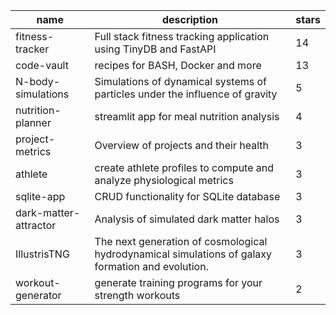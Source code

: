 | name | description | stars |
|-----|-----|-----|
| fitness-tracker | Full stack fitness tracking application using TinyDB and FastAPI | 14 |
| code-vault | recipes for BASH, Docker and more | 13 |
| N-body-simulations | Simulations of dynamical systems of particles under the influence of gravity | 5 |
| nutrition-planner | streamlit app for meal nutrition analysis | 4 |
| project-metrics | Overview of projects and their health | 3 |
| athlete | create athlete profiles to compute and analyze physiological metrics | 3 |
| sqlite-app | CRUD functionality for SQLite database | 3 |
| dark-matter-attractor | Analysis of simulated dark matter halos | 3 |
| IllustrisTNG | The next generation of cosmological hydrodynamical simulations of galaxy formation and evolution. | 3 |
| workout-generator | generate training programs for your strength workouts | 2 |
